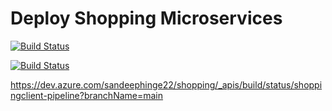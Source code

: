 # Deploy Shopping Microservices

[![Build Status](https://dev.azure.com/sandeephinge22/shopping/_apis/build/status/shoppingclient-pipeline?branchName=main)](https://dev.azure.com/sandeephinge22/shopping/_build/latest?definitionId=10&branchName=main)

[![Build Status](https://dev.azure.com/sandeephinge22/shopping/_apis/build/status/shoppingapi-pipeline?branchName=main)](https://dev.azure.com/sandeephinge22/shopping/_build/latest?definitionId=9&branchName=main)

https://dev.azure.com/sandeephinge22/shopping/_apis/build/status/shoppingclient-pipeline?branchName=main
